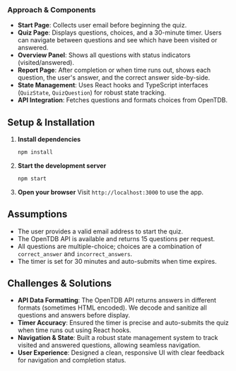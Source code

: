 
### Approach & Components

- **Start Page**: Collects user email before beginning the quiz.
- **Quiz Page**: Displays questions, choices, and a 30-minute timer. Users can navigate between questions and see which have been visited or answered.
- **Overview Panel**: Shows all questions with status indicators (visited/answered).
- **Report Page**: After completion or when time runs out, shows each question, the user's answer, and the correct answer side-by-side.
- **State Management**: Uses React hooks and TypeScript interfaces (`QuizState`, `QuizQuestion`) for robust state tracking.
- **API Integration**: Fetches questions and formats choices from OpenTDB.

## Setup & Installation

1. **Install dependencies**
   ```sh
   npm install
   ```

2. **Start the development server**
   ```sh
   npm start
   ```

3. **Open your browser**
   Visit `http://localhost:3000` to use the app.

## Assumptions

- The user provides a valid email address to start the quiz.
- The OpenTDB API is available and returns 15 questions per request.
- All questions are multiple-choice; choices are a combination of `correct_answer` and `incorrect_answers`.
- The timer is set for 30 minutes and auto-submits when time expires.

## Challenges & Solutions

- **API Data Formatting**: The OpenTDB API returns answers in different formats (sometimes HTML encoded). We decode and sanitize all questions and answers before display.
- **Timer Accuracy**: Ensured the timer is precise and auto-submits the quiz when time runs out using React hooks.
- **Navigation & State**: Built a robust state management system to track visited and answered questions, allowing seamless navigation.
- **User Experience**: Designed a clean, responsive UI with clear feedback for navigation and completion status.
